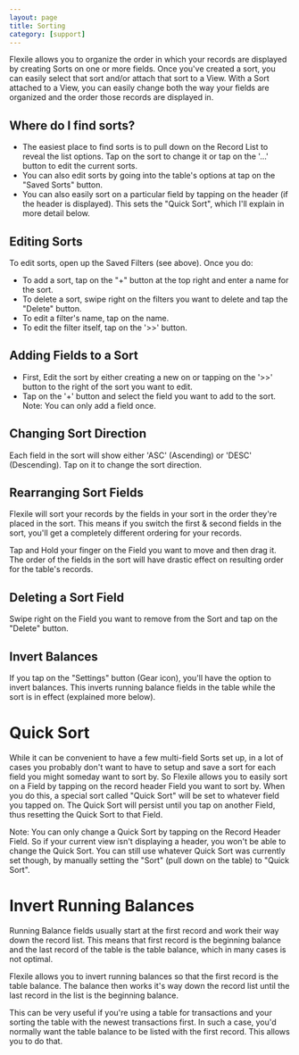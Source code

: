 ```yaml
---
layout: page
title: Sorting
category: [support]
---
```


Flexile allows you to organize the order in which your records are displayed by creating Sorts on one or more fields. Once you've created a sort, you can easily select that sort and/or attach that sort to a View. With a Sort attached to a View, you can easily change both the way your fields are organized and the order those records are displayed in.

## Where do I find sorts?
- The easiest place to find sorts is to pull down on the Record List to reveal the list options. Tap on the sort to change it or tap on the '...' button to edit the current sorts.
- You can also edit sorts by going into the table's options at tap on the "Saved Sorts" button.
- You can also easily sort on a particular field by tapping on the header (if the header is displayed). This sets the "Quick Sort", which I'll explain in more detail below.
## Editing Sorts
To edit sorts, open up the Saved Filters (see above). Once you do:

- To add a sort, tap on the "+" button at the top right and enter a name for the sort.
- To delete a sort, swipe right on the filters you want to delete and tap the "Delete" button.
- To edit a filter's name, tap on the name.
- To edit the filter itself, tap on the '>>' button.
## Adding Fields to a Sort
- First, Edit the sort by either creating a new on or tapping on the '>>' button to the right of the sort you want to edit.
- Tap on the '+' button and select the field you want to add to the sort. Note: You can only add a field once.
## Changing Sort Direction
Each field in the sort will show either 'ASC' (Ascending) or 'DESC' (Descending). Tap on it to change the sort direction.

## Rearranging Sort Fields
Flexile will sort your records by the fields in your sort in the order they're placed in the sort. This means if you switch the first & second fields in the sort, you'll get a completely different ordering for your records.

Tap and Hold your finger on the Field you want to move and then drag it. The order of the fields in the sort will have drastic effect on resulting order for the table's records.

## Deleting a Sort Field
Swipe right on the Field you want to remove from the Sort and tap on the "Delete" button.

## Invert Balances
If you tap on the "Settings" button (Gear icon), you'll have the option to invert balances. This inverts running balance fields in the table while the sort is in effect (explained more below).

# Quick Sort
While it can be convenient to have a few multi-field Sorts set up, in a lot of cases you probably don't want to have to setup and save a sort for each field you might someday want to sort by. So Flexile allows you to easily sort on a Field by tapping on the record header Field you want to sort by. When you do this, a special sort called "Quick Sort" will be set to whatever field you tapped on. The Quick Sort will persist until you tap on another Field, thus resetting the Quick Sort to that Field.

Note: You can only change a Quick Sort by tapping on the Record Header Field. So if your current view isn't displaying a header, you won't be able to change the Quick Sort. You can still use whatever Quick Sort was currently set though, by manually setting the "Sort" (pull down on the table) to "Quick Sort".

# Invert Running Balances
Running Balance fields usually start at the first record and work their way down the record list. This means that first record is the beginning balance and the last record of the table is the table balance, which in many cases is not optimal.

Flexile allows you to invert running balances so that the first record is the table balance. The balance then works it's way down the record list until the last record in the list is the beginning balance.

This can be very useful if you're using a table for transactions and your sorting the table with the newest transactions first. In such a case, you'd normally want the table balance to be listed with the first record. This allows you to do that.